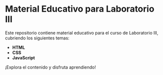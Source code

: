 # Material Educativo para Laboratorio III

Este repositorio contiene material educativo para el curso de Laboratorio III, cubriendo los siguientes temas:

- **HTML**
- **CSS**
- **JavaScript**

¡Explora el contenido y disfruta aprendiendo!
